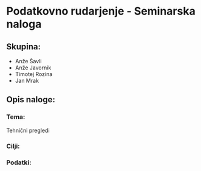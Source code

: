 # Podatkovno rudarjenje - Seminarska naloga

## Skupina:

- Anže Šavli
- Anže Javornik
- Timotej Rozina
- Jan Mrak

## Opis naloge:

### Tema: 

Tehnični pregledi

### Cilji:

### Podatki:
